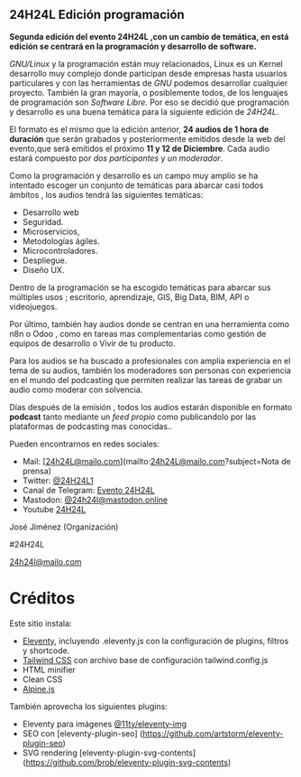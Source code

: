 ##  **24H24L Edición programación**



**Segunda edición del evento 24H24L ,con un cambio de temática, en está edición se centrará en la programación y desarrollo de software.**

*GNU/Linux* y la programación están muy relacionados, Linux es un Kernel desarrollo muy complejo donde participan desde empresas hasta usuarios particulares y con las herramientas de *GNU* podemos desarrollar cualquier proyecto. También la gran mayoría, o posiblemente todos, de los lenguajes de programación son *Software Libre*. Por eso se decidió que  programación y desarrollo es una buena temática para la siguiente edición de *24H24L*.

El formato es el mismo que la edición anterior, **24 audios de 1 hora de duración** que serán grabados y posteriormente emitidos desde la web del evento,que será emitidos el próximo **11 y 12 de Diciembre**. Cada audio estará compuesto por *dos participantes* y *un moderador*. 

Como la programación y desarrollo es un campo muy amplio se ha intentado escoger un conjunto de  temáticas para abarcar casi todos ámbitos , los audios tendrá las siguientes temáticas: 

- Desarrollo web
- Seguridad.
- Microservicios, 
- Metodologías ágiles.
- Microcontroladores. 
- Despliegue.
- Diseño UX.

Dentro de la programación se ha escogido temáticas  para abarcar sus múltiples usos ; escritorio, aprendizaje, GIS, Big Data, BIM, API o videojuegos.

Por último, también hay audios donde se centran en una herramienta como n8n o Odoo , como en tareas mas complementarias como gestión de equipos de desarrollo o Vivir de tu producto.

Para los audios se ha buscado a profesionales con amplia experiencia en el tema de su audios, también los moderadores  son personas con experiencia en el mundo del podcasting que permiten realizar las tareas de grabar un audio como moderar con solvencia.

Días después de la emisión , todos los audios estarán disponible en formato **podcast** tanto mediante un *feed propio* como publicandolo por las plataformas de podcasting mas conocidas..

Pueden encontrarnos en redes sociales:

- Mail: [24h24L@mailo.com](mailto:24h24L@mailo.com?subject=Nota de prensa)
- Twitter: [@24H24L1](https://twitter.com/24H24L1)
- Canal de Telegram: [Evento 	24H24L](https://t.me/evento24h24l)
- Mastodon: [@24h24l@mastodon.online](https://mastodon.online/@24h24l)
- Youtube [24H24L](https://www.youtube.com/channel/UCxUKfsev_8aJEQHFKVMk0Kw)

José Jiménez (Organización)

\#24H24L  

[24h24l@mailo.com](mailto:24h24l@mailo.com)


# Créditos

Este sitio instala:

* [Eleventy](https://11ty.dev), incluyendo .eleventy.js con la configuración de plugins, filtros y shortcode.
* [Tailwind CSS](https://tailwindcss.com) con archivo base de configuración tailwind.config.js
* HTML minifier
* Clean CSS
* [Alpine.js](https://alpinejs.dev/)

También aprovecha los siguientes plugins:

* Eleventy para imágenes [@11ty/eleventy-img](https://github.com/11ty/eleventy-img)
* SEO con [eleventy-plugin-seo] (https://github.com/artstorm/eleventy-plugin-seo)
* SVG rendering [eleventy-plugin-svg-contents] (https://github.com/brob/eleventy-plugin-svg-contents)





